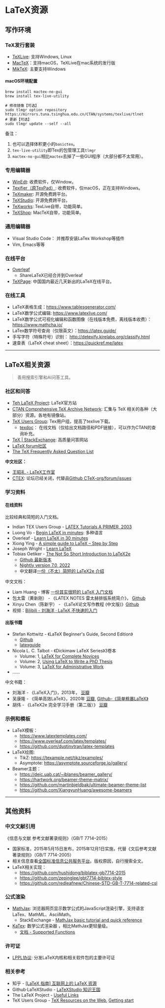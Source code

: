 # LaTeX资源

## 写作环境

### TeX发行套装
* [TeXLive](https://tug.org/texlive/):  支持Windows, Linux
* [MacTeX](https://www.tug.org/mactex/)：支持macOS，TeXLive在mac系统的发行版
* [MikTeX](https://miktex.org/): 主要支持Windows

#### macOS环境配置

```shell
brew install mactex-no-gui
brew install tex-live-utility

# 修改镜像【可选】
sudo tlmgr option repository https://mirrors.tuna.tsinghua.edu.cn/CTAN/systems/texlive/tlnet
# 更新【可选】
sudo tlmgr update --self --all
```

备注：
1. 也可以选择体积更小的`basictex`。
2. `tex-live-utility`即Tex的包管理工具`tlmgr`
3. `mactex-no-gui`相比`mactex`去掉了一些GUI程序（大部分都不太常用）。

### 专用编辑器

* [WinEdt](https://www.winedt.com/): 收费软件，仅Window。
* [Texifier（原TexPad）](https://www.texifier.com): 收费软件，仅macOS，正在支持Windows。
* [TeXmaker](https://www.xm1math.net/texmaker/): 开源免费跨平台。
* [TeXStudio](https://www.texstudio.org/): 开源免费跨平台。
* [TeXworks](https://tug.org/texworks/): TexLive自带，功能简单。
* [TeXShop](https://pages.uoregon.edu/koch/texshop/): MacTeX自带，功能简单。

### 通用编辑器

* Visual Studio Code： 并推荐安装LaTex Workshop等插件
* Vim, Emacs等等

### 在线平台

* [Overleaf](https://www.overleaf.com/)
  * ShareLaTeX已经合并到Overleaf
* [TeXPage](https://texpage.com/): 中国国内最近几天新出的LaTeX在线平台。

### 在线工具

* LaTeX表格生成：https://www.tablesgenerator.com/
* LaTeX数学公式编辑: https://www.latexlive.com/
* LaTeX数学公式可视化编辑和函数图像（在线版本免费，离线版本收费）：https://www.mathcha.io/ 
* LaTex数学符号查询（仅限英文）：https://latex.guide/
* 手写字符（特殊符号）识别： http://detexify.kirelabs.org/classify.html
* 速查表（LaTeX cheat sheet）：https://quickref.me/latex

---

## LaTeX相关资源

> 善用搜索引擎和AI问答工具。

### 社区和问答

* [Teh LaTeX Project](https://www.latex-project.org/): LaTeX官方站
* [CTAN Comprehensive TeX Archive Network](https://www.ctan.org/): 汇集与 TeX 相关的各种（大部分）资源。各地有镜像站。
* [TeX Users Group](https://tug.org/): Tex用户组，提高了texlive下载。
  * [texdoc](https://texdoc.org/index.html)： 在线文档（仅给出文档路径和PDF链接），可以作为CTAN的查询补充。
* [TeX | StackExchange](https://tex.stackexchange.com/): 高质量问答网站
* [LaTeX forum社区](https://latex.org/forum/)
* [The TeX Frequently Asked Question List](https://texfaq.org/)

**中文社区：**
* [王昭礼 - LaTeX工作室](https://www.latexstudio.net/)
* [CTEX](https://ctex.org/): 论坛已经关闭，代替品[Github CTeX-org/forum/issues](https://github.com/CTeX-org/forum/issues)

### 学习资料

#### 在线资料

比较经典和简短的入门文档。

* Indian TEX Users Group - [LATEX Tutorials A PRIMER, 2003](https://www.tug.org/twg/mactex/tutorials/ltxprimer-1.0.pdf)
* Luong Vo - [Begin LaTeX in minutes](https://luong-komorebi.github.io/Begin-Latex-in-minutes/): 多种语言
* Overleaf - [Learn LaTeX in 30 minutes](https://www.overleaf.com/learn/latex/Learn_LaTeX_in_30_minutes)
* Xiong Ying - [A simple guide to LaTeX – Step by Step](https://www.latex-tutorial.com/tutorials/)
* Joseph Wright - [Learn LaTeX](https://www.learnlatex.org/en/)
* Tobias Oetiker - [The Not So Short Introduction to LaTeX2e](https://ctan.org/tex-archive/info/lshort/english/lshort.pdf)
  * [Github 最新版本](https://github.com/oetiker/lshort)
  * [Nightly version 7.0, 2022](https://tobi.oetiker.ch/lshort/lshort.pdf)
  * 中文翻译[一份（不太）简短的 LaTeX2e 介绍](https://ctan.org/tex-archive/info/lshort/chinese/lshort-zh-cn.pdf)

中文文档：
* Liam Huang - 博客 [一份其实很短的 LaTeX 入门文档 ](https://liam.page/2014/09/08/latex-introduction/)
* 包太雷（黄新刚） - 《LATEX NOTES 雷太赫排版系统简介》， [Github](https://github.com/huangxg/lnotes/)
* Xinyu Chen（陈新宇） - 《LaTeX论文写作教程 (中文版)》[Github](https://github.com/xinychen/latex-cookbook)
* 视频：[Bilibili - 刘海洋 · LaTeX 不快速的入门 ](https://www.bilibili.com/video/BV1s7411U7Pr/)

#### 出版书籍

*  Stefan Kottwitz  - 《LaTeX Beginner's Guide, Second Edition》
   *  [Github](https://github.com/PacktPublishing/LaTeX-Beginner-s-Guide-Second-Edition)
   *  [latexguide](https://latexguide.org/)
* Nicola L. C. Talbot - 《Dickimaw LaTeX Series》3卷本
  * Volume: 1, [LaTeX for Complete Novices](https://www.dickimaw-books.com/latex/novices/index.html)
  * Volume: 2, [Using LaTeX to Write a PhD Thesis](https://www.dickimaw-books.com/latex/thesis/index.html)
  * Volume: 3, [LaTeX for Administrative Work](https://www.dickimaw-books.com/latex/admin/index.shtml)
* ……

中文书籍：
* 刘海洋 - 《LaTeX入门》，2013年， [豆瓣](https://book.douban.com/subject/24703731/)
* 吴康隆 - 《简单高效LaTeX》，2020年 [豆瓣](https://book.douban.com/subject/35147521/), [Github-《简单粗暴LaTeX》](https://github.com/wklchris/Note-by-LaTeX)
* 胡伟 - 《LaTeX2e 完全学习手册（第二版）》 [豆瓣](https://book.douban.com/subject/24371496/)

### 示例和模板

* LaTeX模板：
  * https://www.latextemplates.com/
  * https://www.overleaf.com/latex/templates/
  * https://github.com/dustinvtran/latex-templates
* LaTeX绘图:
  * TikZ: https://texample.net/tikz/examples/
  * Asymptote: https://asymptote.sourceforge.io/gallery/
* Beamer主题：
  * https://deic.uab.cat/~iblanes/beamer_gallery/
  * https://hartwork.org/beamer-theme-matrix/
  * https://github.com/martinbjeldbak/ultimate-beamer-theme-list
  * https://github.com/XiangyunHuang/awesome-beamers

---

## 其他资料

### 中文文献引用

《信息与文献 参考文献著录规则》（GB/T 7714–2015）
* 国家标准，2015年5月15日发布，2015年12月1日实施，代替《文后参考文献著录规则》（GB/T 7714-2005）
* 相关信息查看[全国标准信息公共服务平台](https://std.samr.gov.cn/gb/search/gbDetailed?id=71F772D8055ED3A7E05397BE0A0AB82A)。版权原因，自行搜索全文。
* LaTeX相关实现：
  * <https://github.com/hushidong/biblatex-gb7714-2015>
  * <https://github.com/zepinglee/gbt7714-bibtex-style>
  * <https://github.com/redleafnew/Chinese-STD-GB-T-7714-related-csl>

### 公式渲染

* [MathJax](https://www.mathjax.org/): 浏览器网页显示数学公式的JavaScript渲染引擎，支持语言LaTex、MathML、AsciiMath。
  * StackExchange - [MathJax basic tutorial and quick reference](https://math.meta.stackexchange.com/questions/5020/mathjax-basic-tutorial-and-quick-reference)
* [KaTex](https://katex.org/): 数学公式渲染器 ，相比MathJax更轻量级。
  * [文档 - Supported Functions](https://katex.org/docs/supported.html)

### 许可证

* [LPPL协议](https://www.latex-project.org/lppl/): 分发LaTeX内核和相关软件包的主要许可证

### 相关参考

* 知乎 - [[LaTeX 指南] 互联网上的 LaTeX 资源](https://zhuanlan.zhihu.com/p/44137623)
* Github·LaTeXStudio - [LaTeXStudio 知识王国](https://github.com/latexstudio/LaTeX-TeXWiki)
* The LaTeX Project - [Useful Links](https://www.latex-project.org/help/links/)
* TeX Users Group - [TeX Resources on the Web](https://www.tug.org/interest.html), [Getting start](https://www.tug.org/begin.html)
